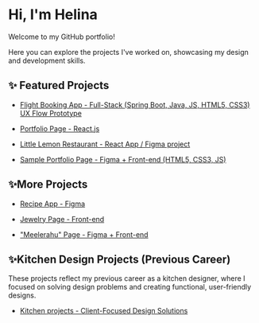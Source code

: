 # Hi, I'm Helina 

Welcome to my GitHub portfolio! 

Here you can explore the projects I've worked on, showcasing my design and development skills.

## ✨ Featured Projects
  
- [Flight Booking App - Full-Stack (Spring Boot, Java, JS, HTML5, CSS3)  UX Flow Prototype](https://github.com/HelinaJarvesaar/myFlightBookingApp.git)
  
- [Portfolio Page - React.js](https://github.com/HelinaJarvesaar/Portfolio-Page-React.git)

- [Little Lemon Restaurant  - React App / Figma project](https://github.com/HelinaJarvesaar/Little_Lemon_Restaurant_App.git)
  
- [Sample Portfolio Page - Figma + Front-end (HTML5, CSS3, JS)](https://github.com/HelinaJarvesaar/Sample_Portfolio.git)


## ✨More Projects

- [Recipe App - Figma](https://github.com/HelinaJarvesaar/Recipe_App.git)
  
- [Jewelry Page - Front-end](https://github.com/HelinaJarvesaar/Jewerly_Page.git)
  
- ["Meelerahu" Page - Figma + Front-end](https://github.com/HelinaJarvesaar/Meelerahu_Page.git)


## ✨Kitchen Design Projects (Previous Career)

These projects reflect my previous career as a kitchen designer, where I focused on solving design problems and creating functional, user-friendly designs.

- [Kitchen projects - Client-Focused Design Solutions](https://github.com/HelinaJarvesaar/Kitchen_projects.git)
<!---
HelinaJarvesaar/HelinaJarvesaar is a ✨ special ✨ repository because its `README.md` (this file) appears on your GitHub profile.
You can click the Preview link to take a look at your changes.
--->
